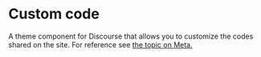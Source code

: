 # Custom code
A theme component for Discourse that allows you to customize the codes shared on the site. For reference see <a href="https://meta.discourse.org/t/custom-codes-component/108059">the topic on Meta.</a>
